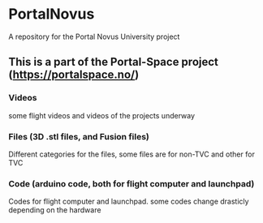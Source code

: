 # PortalNovus
A repository for the Portal Novus University project

## This is a part of the Portal-Space project (https://portalspace.no/)


### Videos
some flight videos and videos of the projects underway

### Files (3D .stl files, and Fusion files)
Different categories for the files, some files are for non-TVC and other for TVC

### Code (arduino code, both for flight computer and launchpad)
Codes for flight computer and launchpad. some codes change drasticly depending on the hardware


